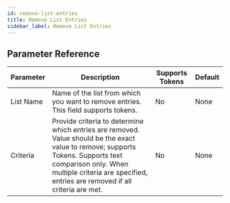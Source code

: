 ```yaml
---
id: remove-list-entries
title: Remove List Entries
sidebar_label: Remove List Entries
---
```





## Parameter Reference
| Parameter | Description | Supports Tokens | Default |
| -- | -- | -- | -- |
| List Name | Name of the list from which you want to remove entries. This field supports tokens. | No | None |
| Criteria | Provide criteria to determine which entries are removed. Value should be the exact value to remove; supports Tokens. Supports text comparison only. When multiple criteria are specified, entries are removed if all criteria are met. | No | None |
